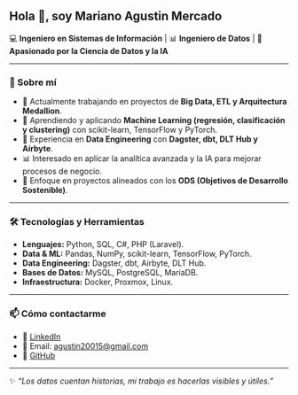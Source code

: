 ## Hola 👋, soy Mariano Agustin Mercado  

💻 **Ingeniero en Sistemas de Información** | 📊 **Ingeniero de Datos** | 🤖 **Apasionado por la Ciencia de Datos y la IA**  

---

### 🚀 Sobre mí  
- 🔭 Actualmente trabajando en proyectos de **Big Data, ETL y Arquitectura Medallion**.  
- 🌱 Aprendiendo y aplicando **Machine Learning (regresión, clasificación y clustering)** con scikit-learn, TensorFlow y PyTorch.  
- 📂 Experiencia en **Data Engineering** con **Dagster, dbt, DLT Hub y Airbyte**.  
- 📊 Interesado en aplicar la analítica avanzada y la IA para mejorar procesos de negocio.  
- 🎯 Enfoque en proyectos alineados con los **ODS (Objetivos de Desarrollo Sostenible)**.  

---

### 🛠️ Tecnologías y Herramientas  
- **Lenguajes:** Python, SQL, C#, PHP (Laravel).  
- **Data & ML:** Pandas, NumPy, scikit-learn, TensorFlow, PyTorch.  
- **Data Engineering:** Dagster, dbt, Airbyte, DLT Hub.  
- **Bases de Datos:** MySQL, PostgreSQL, MariaDB.  
- **Infraestructura:** Docker, Proxmox, Linux.  

---

### 📫 Cómo contactarme  
- 💼 [LinkedIn]([https://www.linkedin.com/in/tu-perfil](https://www.linkedin.com/in/mariano-agustin-mercado/))  
- 📧 Email: agustin20015@gmail.com  
- 🐙 [GitHub](https://github.com/agustin-mercado456)  

---

✨ _“Los datos cuentan historias, mi trabajo es hacerlas visibles y útiles.”_  

